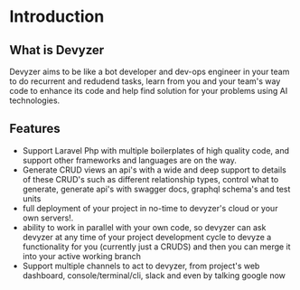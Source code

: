 # Introduction

## What is Devyzer

Devyzer aims to be like a bot developer and dev-ops engineer  in your team to do recurrent and redudend  tasks, learn from you and your team's way code to enhance its code and help find solution for your problems using AI technologies.

## Features

* Support Laravel Php with multiple boilerplates of high quality code, and support other frameworks and languages are on the way.
* Generate CRUD views an api's with  a wide and deep support to details of these CRUD's such as different relationship types, control what to generate, generate api's with swagger docs, graphql schema's and test units 
* full deployment of  your project in no-time to devyzer's cloud or your own servers!.
* ability to work in parallel with your own code, so devyzer can ask devyzer at any time of your project development cycle to devyze a functionality for you \(currently just a CRUDS\) and then you can merge it into your active working branch
* Support multiple channels to act to devyzer, from project's web dashboard, console/terminal/cli,  slack and even by talking google now 

